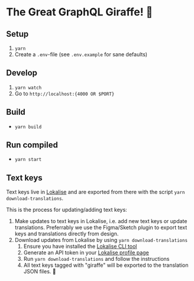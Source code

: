 # The Great GraphQL Giraffe! 🦒

## Setup

1. `yarn`
2. Create a `.env`-file (see `.env.example` for sane defaults)

## Develop

1. `yarn watch`
2. Go  to `http://localhost:{4000 OR $PORT}`

## Build

- `yarn build`

## Run compiled

- `yarn start`

## Text keys

Text keys live in [Lokalise](https://lokalise.com/) and are exported from there with the script `yarn download-translations`.

This is the process for updating/adding text keys:

1. Make updates to text keys in Lokalise, i.e. add new text keys or update translations. Preferrably we use the Figma/Sketch
    plugin to export text keys and translations directly from design.
2. Download updates from Lokalise by using `yarn download-translations`
    1. Ensure you have installed  the [Lokalise CLI tool](https://github.com/lokalise/lokalise-cli-2-go)
    2. Generate an API token in your [Lokalise profile page](https://app.lokalise.com/profile)
    3. Run `yarn download-translations` and follow the instructions
    4. All text keys tagged with "giraffe" will be exported to the translation JSON files. 🤑